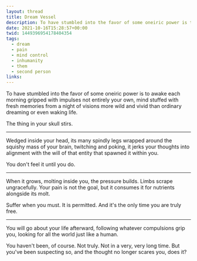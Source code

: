 ```yaml
---
layout: thread
title: Dream Vessel
description: To have stumbled into the favor of some oneiric power is to awake each morning gripped with impulses not entirely your own, mind stuffed with fresh memories from a night of visions more wild and vivid than ordinary dreaming or even waking life.
date: 2021-10-16T15:28:57+00:00
twid: 1449396954178404354
tags:
  - dream
  - pain
  - mind control
  - inhumanity
  - them
  - second person
links:
---
```

<article class="thread">
<section class="tweet">
<p>To have stumbled into the favor of some oneiric power is to awake each morning gripped with impulses not entirely your own, mind stuffed with fresh memories from a night of visions more wild and vivid than ordinary dreaming or even waking life.</p>
<p>The thing in your skull stirs.</p>
</section>
<hr class="tweet_sep">
<section class="tweet">
<p>Wedged inside your head, its many spindly legs wrapped around the squishy mass of your brain, twitching and poking, it jerks your thoughts into alignment with the will of that entity that spawned it within you.</p>
<p>You don't feel it until you do.</p>
</section>
<hr class="tweet_sep">
<section class="tweet">
<p>When it grows, molting inside you, the pressure builds. Limbs scrape ungracefully. Your pain is not the goal, but it consumes it for nutrients alongside its molt.</p>
<p>Suffer when you must. It is permitted. And it's the only time you are truly free.</p>
</section>
<hr class="tweet_sep">
<section class="tweet">
<p>You will go about your life afterward, following whatever compulsions grip you, looking for all the world just like a human.</p>
<p>You haven't been, of course. Not truly. Not in a very, very long time. But you've been suspecting so, and the thought no longer scares you, does it?</p>
</section>
</article>
